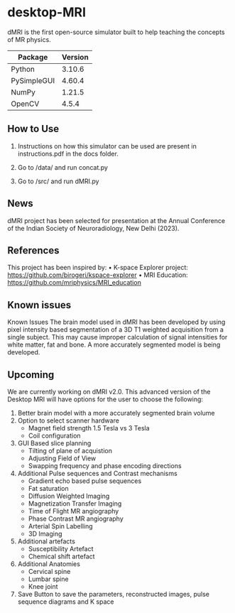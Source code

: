 # desktop-MRI
dMRI is the first open-source simulator built to help teaching the concepts of MR physics.

| Package     | Version |
|-------------|---------|
| Python      | 3.10.6  |
| PySimpleGUI | 4.60.4  |
| NumPy       | 1.21.5  |
| OpenCV      | 4.5.4   |

## How to Use

1. Instructions on how this simulator can be used are present in instructions.pdf in the docs folder.

2. Go to /data/ and run concat.py

3. Go to /src/ and run dMRI.py

## News
dMRI project has been selected for presentation at the Annual Conference of the Indian Society of Neuroradiology, New Delhi (2023).

## References
This project has been inspired by:
• K-space Explorer project: https://github.com/birogeri/kspace-explorer
• MRI Education: https://github.com/mriphysics/MRI_education

## Known issues
Known Issues
The brain model used in dMRI has been developed by using pixel intensity based segmentation of a 3D T1 weighted acquisition from a single subject. This may cause improper calculation of signal intensities for white matter, fat and bone. A more accurately segmented model is being developed. 

## Upcoming

We are currently working on dMRI v2.0. This advanced version of the Desktop MRI will have options for the user to choose the following:
  1. Better brain model with a more accurately segmented brain volume
  2. Option to select scanner hardware 
      - Magnet field strength 1.5 Tesla vs 3 Tesla
      - Coil configuration
  3. GUI Based slice planning
      - Tilting of plane of acquistion
      - Adjusting Field of View
      - Swapping frequency and phase encoding directions
  4. Additional Pulse sequences and Contrast mechanisms
      - Gradient echo based pulse sequences
      - Fat saturation
      - Diffusion Weighted Imaging 
      - Magnetization Transfer Imaging
      - Time of Flight MR angiography
      - Phase Contrast MR angiography
      - Arterial Spin Labelling
      - 3D Imaging
  5. Additional artefacts
      - Susceptibility Artefact
      - Chemical shift artefact
  6. Additional Anatomies 
      - Cervical spine
      - Lumbar spine
      - Knee joint
  7. Save Button to save the parameters, reconstructed images, pulse sequence diagrams and K space 




